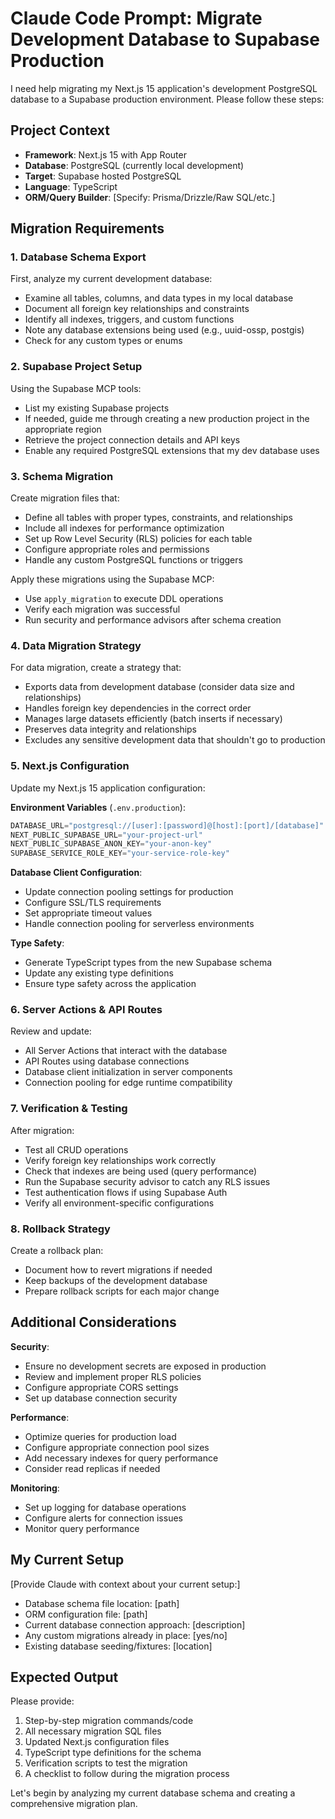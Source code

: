 # Claude Code Prompt: Migrate Development Database to Supabase Production

I need help migrating my Next.js 15 application's development PostgreSQL database to a Supabase production environment. Please follow these steps:

## Project Context
- **Framework**: Next.js 15 with App Router
- **Database**: PostgreSQL (currently local development)
- **Target**: Supabase hosted PostgreSQL
- **Language**: TypeScript
- **ORM/Query Builder**: [Specify: Prisma/Drizzle/Raw SQL/etc.]

## Migration Requirements

### 1. Database Schema Export
First, analyze my current development database:
- Examine all tables, columns, and data types in my local database
- Document all foreign key relationships and constraints
- Identify all indexes, triggers, and custom functions
- Note any database extensions being used (e.g., uuid-ossp, postgis)
- Check for any custom types or enums

### 2. Supabase Project Setup
Using the Supabase MCP tools:
- List my existing Supabase projects
- If needed, guide me through creating a new production project in the appropriate region
- Retrieve the project connection details and API keys
- Enable any required PostgreSQL extensions that my dev database uses

### 3. Schema Migration
Create migration files that:
- Define all tables with proper types, constraints, and relationships
- Include all indexes for performance optimization
- Set up Row Level Security (RLS) policies for each table
- Configure appropriate roles and permissions
- Handle any custom PostgreSQL functions or triggers

Apply these migrations using the Supabase MCP:
- Use `apply_migration` to execute DDL operations
- Verify each migration was successful
- Run security and performance advisors after schema creation

### 4. Data Migration Strategy
For data migration, create a strategy that:
- Exports data from development database (consider data size and relationships)
- Handles foreign key dependencies in the correct order
- Manages large datasets efficiently (batch inserts if necessary)
- Preserves data integrity and relationships
- Excludes any sensitive development data that shouldn't go to production

### 5. Next.js Configuration
Update my Next.js 15 application configuration:

**Environment Variables** (`.env.production`):
```typescript
DATABASE_URL="postgresql://[user]:[password]@[host]:[port]/[database]"
NEXT_PUBLIC_SUPABASE_URL="your-project-url"
NEXT_PUBLIC_SUPABASE_ANON_KEY="your-anon-key"
SUPABASE_SERVICE_ROLE_KEY="your-service-role-key"
```

**Database Client Configuration**:
- Update connection pooling settings for production
- Configure SSL/TLS requirements
- Set appropriate timeout values
- Handle connection pooling for serverless environments

**Type Safety**:
- Generate TypeScript types from the new Supabase schema
- Update any existing type definitions
- Ensure type safety across the application

### 6. Server Actions & API Routes
Review and update:
- All Server Actions that interact with the database
- API Routes using database connections
- Database client initialization in server components
- Connection pooling for edge runtime compatibility

### 7. Verification & Testing
After migration:
- Test all CRUD operations
- Verify foreign key relationships work correctly
- Check that indexes are being used (query performance)
- Run the Supabase security advisor to catch any RLS issues
- Test authentication flows if using Supabase Auth
- Verify all environment-specific configurations

### 8. Rollback Strategy
Create a rollback plan:
- Document how to revert migrations if needed
- Keep backups of the development database
- Prepare rollback scripts for each major change

## Additional Considerations

**Security**:
- Ensure no development secrets are exposed in production
- Review and implement proper RLS policies
- Configure appropriate CORS settings
- Set up database connection security

**Performance**:
- Optimize queries for production load
- Configure appropriate connection pool sizes
- Add necessary indexes for query performance
- Consider read replicas if needed

**Monitoring**:
- Set up logging for database operations
- Configure alerts for connection issues
- Monitor query performance

## My Current Setup
[Provide Claude with context about your current setup:]
- Database schema file location: [path]
- ORM configuration file: [path]
- Current database connection approach: [description]
- Any custom migrations already in place: [yes/no]
- Existing database seeding/fixtures: [location]

## Expected Output
Please provide:
1. Step-by-step migration commands/code
2. All necessary migration SQL files
3. Updated Next.js configuration files
4. TypeScript type definitions for the schema
5. Verification scripts to test the migration
6. A checklist to follow during the migration process

Let's begin by analyzing my current database schema and creating a comprehensive migration plan.
